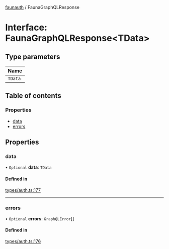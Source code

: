 [faunauth](../index.md) / FaunaGraphQLResponse

# Interface: FaunaGraphQLResponse<TData\>

## Type parameters

| Name |
| :------ |
| `TData` |

## Table of contents

### Properties

- [data](FaunaGraphQLResponse.md#data)
- [errors](FaunaGraphQLResponse.md#errors)

## Properties

### data

• `Optional` **data**: `TData`

#### Defined in

[types/auth.ts:177](https://github.com/alexnitta/faunauth/blob/8cbba2b/src/types/auth.ts#L177)

___

### errors

• `Optional` **errors**: `GraphQLError`[]

#### Defined in

[types/auth.ts:176](https://github.com/alexnitta/faunauth/blob/8cbba2b/src/types/auth.ts#L176)
